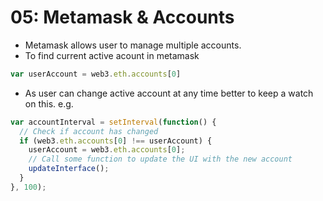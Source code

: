 # 05: Metamask & Accounts

- Metamask allows user to manage multiple accounts.
- To find current active acount in metamask
```javascript
var userAccount = web3.eth.accounts[0]
```
- As user can change active account at any time better to keep a watch on this.
e.g. 
```javascript
var accountInterval = setInterval(function() {
  // Check if account has changed
  if (web3.eth.accounts[0] !== userAccount) {
    userAccount = web3.eth.accounts[0];
    // Call some function to update the UI with the new account
    updateInterface();
  }
}, 100);
```
